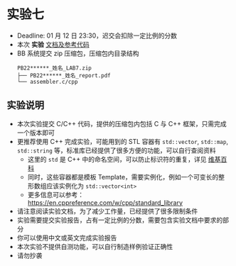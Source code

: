# 实验七

- Deadline: 01 月 12 日 23:30，迟交会扣除一定比例的分数
- 本次 **实验** [文档及参考代码](/zip/lab7.zip)
- BB 系统提交 zip 压缩包，压缩包内目录结构
  ```
  PB22******_姓名_LAB7.zip
  ├── PB22******_姓名_report.pdf
  └── assembler.c/cpp
  ```

## 实验说明

- 本次实验提交 C/C++ 代码，提供的压缩包内包括 C 与 C++ 框架，只需完成一个版本即可
- 更推荐使用 C++ 完成实验，可能用到的 STL 容器有 `std::vector`, `std::map`, `std::string` 等，标准库已经提供了很多方便的功能，可以自行查阅资料
  - 这里的 `std` 是 C++ 中的命名空间，可以防止标识符的重复，详见 [维基百科](https://en.wikipedia.org/wiki/Namespace)
  - 同时，这些容器都是模板 Template，需要实例化，例如一个可变长的整形数组应该实例化为 `std::vector<int>`
  - 更多信息可以参考：<https://en.cppreference.com/w/cpp/standard_library>
- 请注意阅读实验文档，为了减少工作量，已经提供了很多限制条件
- 实验需要提交实验报告，占有一定比例的分数，需要包含实验文档中要求的部分
- 你可以使用中文或英文完成实验报告
- 本次实验不提供自测功能，可以自行制造样例验证正确性
- 请勿抄袭
